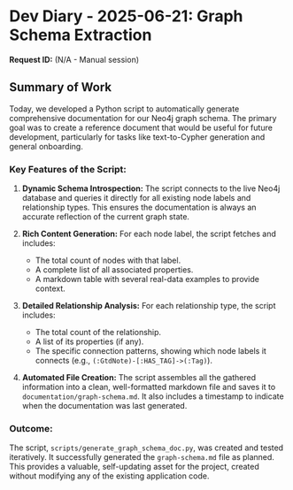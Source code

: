 # Dev Diary - 2025-06-21: Graph Schema Extraction

**Request ID:** (N/A - Manual session)

## Summary of Work

Today, we developed a Python script to automatically generate comprehensive documentation for our Neo4j graph schema. The primary goal was to create a reference document that would be useful for future development, particularly for tasks like text-to-Cypher generation and general onboarding.

### Key Features of the Script:

1.  **Dynamic Schema Introspection:** The script connects to the live Neo4j database and queries it directly for all existing node labels and relationship types. This ensures the documentation is always an accurate reflection of the current graph state.

2.  **Rich Content Generation:** For each node label, the script fetches and includes:
    - The total count of nodes with that label.
    - A complete list of all associated properties.
    - A markdown table with several real-data examples to provide context.

3.  **Detailed Relationship Analysis:** For each relationship type, the script includes:
    - The total count of the relationship.
    - A list of its properties (if any).
    - The specific connection patterns, showing which node labels it connects (e.g., `(:GtdNote)-[:HAS_TAG]->(:Tag)`).

4.  **Automated File Creation:** The script assembles all the gathered information into a clean, well-formatted markdown file and saves it to `documentation/graph-schema.md`. It also includes a timestamp to indicate when the documentation was last generated.

### Outcome:

The script, `scripts/generate_graph_schema_doc.py`, was created and tested iteratively. It successfully generated the `graph-schema.md` file as planned. This provides a valuable, self-updating asset for the project, created without modifying any of the existing application code. 